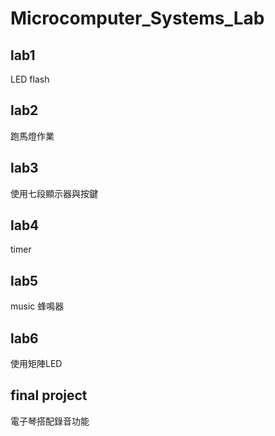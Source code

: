 # Microcomputer_Systems_Lab

## lab1
LED  flash

## lab2
跑馬燈作業

## lab3
使用七段顯示器與按鍵

## lab4
timer

## lab5 
music 蜂鳴器

## lab6
使用矩陣LED

## final project
電子琴搭配錄音功能
